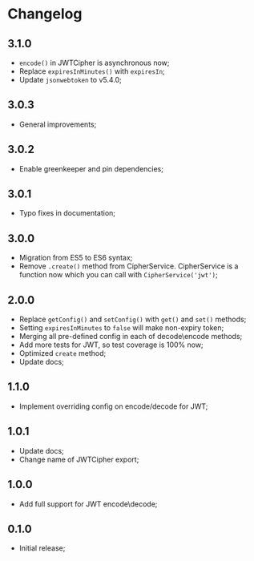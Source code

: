 # Changelog

## 3.1.0

- `encode()` in JWTCipher is asynchronous now;
- Replace `expiresInMinutes()` with `expiresIn`;
- Update `jsonwebtoken` to v5.4.0;

## 3.0.3

- General improvements;

## 3.0.2

- Enable greenkeeper and pin dependencies;

## 3.0.1

- Typo fixes in documentation;

## 3.0.0

- Migration from ES5 to ES6 syntax;
- Remove `.create()` method from CipherService. CipherService is a function now which you can call with `CipherService('jwt')`;

## 2.0.0

- Replace `getConfig()` and `setConfig()` with `get()` and `set()` methods;
- Setting `expiresInMinutes` to `false` will make non-expiry token;
- Merging all pre-defined config in each of decode\encode methods;
- Add more tests for JWT, so test coverage is 100% now;
- Optimized `create` method;
- Update docs;

## 1.1.0

- Implement overriding config on encode/decode for JWT;

## 1.0.1

- Update docs;
- Change name of JWTCipher export;

## 1.0.0

- Add full support for JWT encode\decode;

## 0.1.0

- Initial release;

